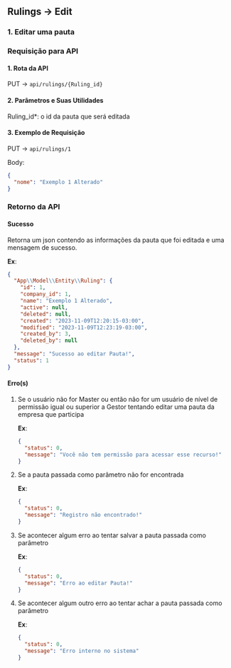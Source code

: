 ## Rulings -> Edit

### 1. Editar uma pauta

### Requisição para API

#### 1. Rota da API

PUT -> `api/rulings/{Ruling_id}`

#### 2. Parâmetros e Suas Utilidades

Ruling_id\*: o id da pauta que será editada

#### 3. Exemplo de Requisição

PUT -> `api/rulings/1`

Body:

```json
{
  "nome": "Exemplo 1 Alterado"
}
```

### Retorno da API

#### Sucesso

Retorna um json contendo as informações da pauta que foi editada e uma mensagem de sucesso.

**Ex**:

```json
{
  "App\\Model\\Entity\\Ruling": {
    "id": 1,
    "company_id": 1,
    "name": "Exemplo 1 Alterado",
    "active": null,
    "deleted": null,
    "created": "2023-11-09T12:20:15-03:00",
    "modified": "2023-11-09T12:23:19-03:00",
    "created_by": 3,
    "deleted_by": null
  },
  "message": "Sucesso ao editar Pauta!",
  "status": 1
}
```

#### Erro(s)

1.  Se o usuário não for Master ou então não for um usuário de nível de permissão igual ou superior a Gestor tentando editar uma pauta da empresa que participa

    **Ex**:

    ```json
    {
      "status": 0,
      "message": "Você não tem permissão para acessar esse recurso!"
    }
    ```

2.  Se a pauta passada como parâmetro não for encontrada

    **Ex**:

    ```json
    {
      "status": 0,
      "message": "Registro não encontrado!"
    }
    ```

3.  Se acontecer algum erro ao tentar salvar a pauta passada como parâmetro

    **Ex**:

    ```json
    {
      "status": 0,
      "message": "Erro ao editar Pauta!"
    }
    ```

4.  Se acontecer algum outro erro ao tentar achar a pauta passada como parâmetro

    **Ex**:

    ```json
    {
      "status": 0,
      "message": "Erro interno no sistema"
    }
    ```
